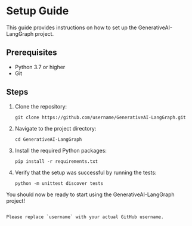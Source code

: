 # Setup Guide

This guide provides instructions on how to set up the GenerativeAI-LangGraph project.

## Prerequisites

- Python 3.7 or higher
- Git

## Steps

1. Clone the repository:
   ```
   git clone https://github.com/username/GenerativeAI-LangGraph.git
   ```
2. Navigate to the project directory:
   ```
   cd GenerativeAI-LangGraph
   ```
3. Install the required Python packages:
   ```
   pip install -r requirements.txt
   ```
4. Verify that the setup was successful by running the tests:
   ```
   python -m unittest discover tests
   ```

You should now be ready to start using the GenerativeAI-LangGraph project!
```

Please replace `username` with your actual GitHub username.